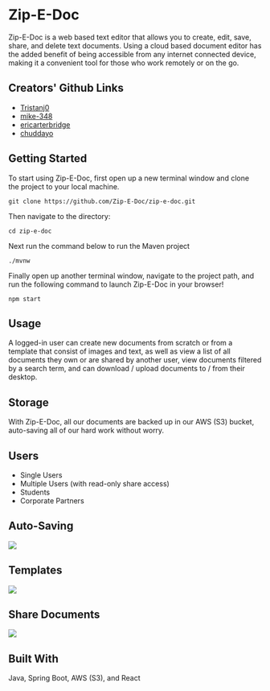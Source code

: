 # Zip-E-Doc

Zip-E-Doc is a web based text editor that allows you to create, edit, save, share, and delete text documents. Using a cloud based document editor has the added benefit of being accessible from any internet connected device, making it a convenient tool for those who work remotely or on the go.

## Creators' Github Links

- [Tristanj0](https://github.com/Tristanj0)
- [mike-348](https://github.com/mike-348)
- [ericarterbridge](https://github.com/ericarterbridge)
- [chuddayo](https://github.com/chuddayo)

## Getting Started

To start using Zip-E-Doc, first open up a new terminal window and clone the project to your local machine.
```
git clone https://github.com/Zip-E-Doc/zip-e-doc.git
```
Then navigate to the directory:
```
cd zip-e-doc
```
Next run the command below to run the Maven project
```
./mvnw
```
Finally open up another terminal window, navigate to the project path, and run the following command to launch Zip-E-Doc in your browser!
```
npm start
```


## Usage

A logged-in user can create new documents from scratch or from a template that consist of images and text, as well as view a list of all documents they own or are shared by another user, view documents filtered by a search term, and can download / upload documents to / from their desktop.

## Storage

With Zip-E-Doc, all our documents are backed up in our AWS (S3) bucket, auto-saving all of our hard work without worry.

## Users

- Single Users
- Multiple Users (with read-only share access)
- Students
- Corporate Partners

## Auto-Saving

![](https://github.com/Zip-E-Doc/zip-e-doc/blob/main/src/main/webapp/content/images/autosave_gif_1.gif)

## Templates

![](https://github.com/Zip-E-Doc/zip-e-doc/blob/main/src/main/webapp/content/images/template_gif_1.gif)

## Share Documents

![](https://github.com/Zip-E-Doc/zip-e-doc/blob/main/src/main/webapp/content/images/share_gif_1.gif)


## Built With

Java, Spring Boot, AWS (S3), and React
